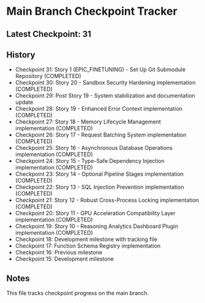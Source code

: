 # Main Branch Checkpoint Tracker

## Latest Checkpoint: 31

## History
- Checkpoint 31: Story 1 (EPIC_FINETUNING) - Set Up Git Submodule Repository (COMPLETED)
- Checkpoint 30: Story 20 - Sandbox Security Hardening implementation (COMPLETED)
- Checkpoint 29: Post Story 19 - System stabilization and documentation update
- Checkpoint 28: Story 19 - Enhanced Error Context implementation (COMPLETED)
- Checkpoint 27: Story 18 - Memory Lifecycle Management implementation (COMPLETED)
- Checkpoint 26: Story 17 - Request Batching System implementation (COMPLETED)
- Checkpoint 25: Story 16 - Asynchronous Database Operations implementation (COMPLETED)
- Checkpoint 24: Story 15 - Type-Safe Dependency Injection implementation (COMPLETED)
- Checkpoint 23: Story 14 - Optional Pipeline Stages implementation (COMPLETED)
- Checkpoint 22: Story 13 - SQL Injection Prevention implementation (COMPLETED)
- Checkpoint 21: Story 12 - Robust Cross-Process Locking implementation (COMPLETED)
- Checkpoint 20: Story 11 - GPU Acceleration Compatibility Layer implementation (COMPLETED)
- Checkpoint 19: Story 10 - Reasoning Analytics Dashboard Plugin implementation (COMPLETED)
- Checkpoint 18: Development milestone with tracking file
- Checkpoint 17: Function Schema Registry implementation
- Checkpoint 16: Previous milestone
- Checkpoint 15: Development milestone

## Notes
This file tracks checkpoint progress on the main branch.
